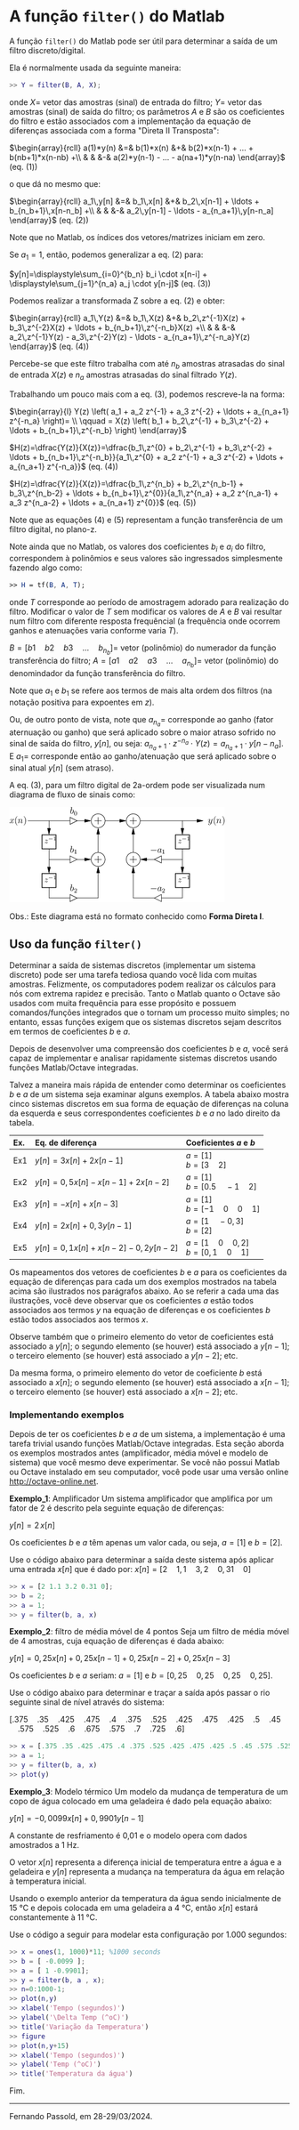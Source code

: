 # A função `filter()` do Matlab

A função `filter()` do Matlab pode ser útil para determinar a saída de um filtro discreto/digital.

Ela é normalmente usada da seguinte maneira:

```matlab
>> Y = filter(B, A, X);
```

onde $X=$ vetor das amostras (sinal) de entrada do filtro;
$Y=$ vetor das amostras (sinal) de saída do filtro;
os parâmetros $A$ e $B$ são os coeficientes do filtro e estão associados com a implementação da equação de diferenças associada com a forma "Direta II Transposta":

$\begin{array}{rcll}
a(1)*y(n) &=& b(1)*x(n) &+& b(2)*x(n-1) + ... + b(nb+1)*x(n-nb) +\\
          & &           &-& a(2)*y(n-1) - ... - a(na+1)*y(n-na) \end{array}$		(eq. (1))

o que dá no mesmo que:

$\begin{array}{rcll}
a_1\,y[n] &=& b_1\,x[n] &+& b_2\,x[n-1] + \ldots + b_{n_b+1}\,x[n-n_b] +\\
          & &           &-& a_2\,y[n-1] - \ldots - a_{n_a+1}\,y[n-n_a] \end{array}$		(eq. (2))

Note que no Matlab, os índices dos vetores/matrizes iniciam em zero.

Se $a_1=1$, então, podemos generalizar a eq. (2) para:

$y[n]=\displaystyle\sum_{i=0}^{b_n} b_i \cdot x[n-i] + \displaystyle\sum_{j=1}^{n_a} a_j \cdot y[n-j]$			(eq. (3))

Podemos realizar a transformada Z sobre a eq. (2) e obter:

$\begin{array}{rcll}
a_1\,Y(z) &=& b_1\,X(z) &+& b_2\,z^{-1}X(z) + b_3\,z^{-2}X(z) + \ldots + b_{n_b+1}\,z^{-n_b}X(z) +\\
          & &           &-& a_2\,z^{-1}Y(z) - a_3\,z^{-2}Y(z) - \ldots - a_{n_a+1}\,z^{-n_a}Y(z) \end{array}$		(eq. (4))

Percebe-se que este filtro trabalha com até $n_b$ amostras atrasadas do sinal de entrada $X(z)$ e $n_a$ amostras atrasadas do sinal filtrado $Y(z)$.

Trabalhando um pouco mais com a eq. (3), podemos rescreve-la na forma:

$\begin{array}{l}
Y(z) \left( a_1 + a_2 z^{-1} + a_3 z^{-2} + \ldots + a_{n_a+1} z^{-n_a} \right)= \\ \qquad = X(z) \left( b_1 + b_2\,z^{-1} + b_3\,z^{-2} + \ldots + b_{n_b+1}\,z^{-n_b} \right) \end{array}$

$H(z)=\dfrac{Y(z)}{X(z)}=\dfrac{b_1\,z^{0} + b_2\,z^{-1} + b_3\,z^{-2} + \ldots + b_{n_b+1}\,z^{-n_b}}{a_1\,z^{0} + a_2 z^{-1} + a_3 z^{-2} + \ldots + a_{n_a+1} z^{-n_a}}$		(eq. (4))

$H(z)=\dfrac{Y(z)}{X(z)}=\dfrac{b_1\,z^{n_b} + b_2\,z^{n_b-1} + b_3\,z^{n_b-2} + \ldots + b_{n_b+1}\,z^{0}}{a_1\,z^{n_a} + a_2 z^{n_a-1} + a_3 z^{n_a-2} + \ldots + a_{n_a+1} z^{0}}$		(eq. (5))

Note que as equações (4) e (5) representam a função transferência de um filtro digital, no plano-z.

Note ainda que no Matlab, os valores dos coeficientes $b_i$ e $a_i$ do filtro, correspondem à polinômios e seus valores são ingressados simplesmente fazendo algo como:

```mathematica
>> H = tf(B, A, T);
```

onde $T$ corresponde ao período de amostragem adorado para realização do filtro. Modificar o valor de $T$ sem modificar os valores de $A$ e $B$ vai resultar num filtro com diferente resposta frequêncial (a frequência onde ocorrem ganhos e atenuações varia conforme varia $T$).

$B=[b1 \quad b2 \quad b3 \quad \ldots \quad b_{n_b}]=$ vetor (polinômio) do numerador da função transferência do filtro;
$A=[a1 \quad a2 \quad a3 \quad \ldots \quad a_{n_b}]=$ vetor (polinômio) do denomindador da função transferência do filtro.

Note que $a_1$ e $b_1$ se refere aos termos de mais alta ordem dos filtros (na notação positiva para expoentes em $z$).

Ou, de outro ponto de vista, note que $a_{n_a}=$ corresponde ao ganho (fator aternuação ou ganho) que será aplicado sobre o maior atraso sofrido no sinal de saída do filtro, $y[n]$, ou seja: $a_{n_a+1} \cdot z^{-n_a} \cdot Y(z) = a_{n_a+1} \cdot y[n-n_a]$. E $a_1=$ corresponde então ao ganho/atenuação que será aplicado sobre o sinal atual $y[n]$ (sem atraso).

A eq. (3), para um filtro digital de 2a-ordem pode ser visualizada num diagrama de fluxo de sinais como:

![forma_direta_1](figuras/forma_direta_1.png)

Obs.: Este diagrama está no formato conhecido como **Forma Direta I**.



## Uso da função `filter()`

Determinar a saída de sistemas discretos (implementar um sistema discreto) pode ser uma tarefa tediosa quando você lida com muitas amostras. Felizmente, os computadores podem realizar os cálculos para nós com extrema rapidez e precisão. Tanto o Matlab quanto o Octave são usados com muita frequência para esse propósito e possuem comandos/funções integrados que o tornam um processo muito simples; no entanto, essas funções exigem que os sistemas discretos sejam descritos em termos de coeficientes $b$ e $a$.

Depois de desenvolver uma compreensão dos coeficientes $b$ e $a$, você será capaz de implementar e analisar rapidamente sistemas discretos usando funções Matlab/Octave integradas.

Talvez a maneira mais rápida de entender como determinar os coeficientes $b$ e $a$ de um sistema seja examinar alguns exemplos. A tabela abaixo mostra cinco sistemas discretos em sua forma de equação de diferenças na coluna da esquerda e seus correspondentes coeficientes $b$ e $a$ no lado direito da tabela.

| Ex. | Eq. de diferença | Coeficientes $a$ e $b$ |
| :--- | :--- | :--- |
| Ex1 | $y[n]=3x[n]+2x[n-1]$ | $a=[ 1 ]$<br />$b=[ 3 \quad 2 ]$ |
| Ex2 | $y[n] = 0,5x[n]-x[n-1]+2x[n-2]$ | $a=[ 1 ]$<br />$b=[0.5 \quad -1 \quad 2]$ |
| Ex3 | $y[n]=-x[n]+x[n-3]$ | $a=[ 1 ]$<br />$b=[ -1 \quad 0 \quad 0 \quad 1 ]$ |
| Ex4 | $y[n]=2x[n]+0,3y[n-1]$ | $a=[ 1 \quad -0,3]$<br />$b=[ 2 ]$ |
| Ex5 | $y[n]=0,1x[n]+x[n-2]-0,2y[n-2]$ | $a=[ 1 \quad 0 \quad 0,2]$<br />$b=[ 0,1 \quad 0 \quad 1 ]$ |

Os mapeamentos dos vetores de coeficientes $b$ e $a$ para os coeficientes da equação de diferenças para cada um dos exemplos mostrados na tabela acima são ilustrados nos parágrafos abaixo. Ao se referir a cada uma das ilustrações, você deve observar que os coeficientes $a$ estão todos associados aos termos $y$ na equação de diferenças e os coeficientes $b$ estão todos associados aos termos $x$.

Observe também que o primeiro elemento do vetor de coeficientes está associado a $y[n]$; o segundo elemento (se houver) está associado a $y[n-1]$; o terceiro elemento (se houver) está associado a $y[n-2]$; etc.

Da mesma forma, o primeiro elemento do vetor de coeficiente $b$ está associado a $x[n]$; o segundo elemento (se houver) está associado a $x[n-1]$; o terceiro elemento (se houver) está associado a $x[n-2]$; etc.



### Implementando exemplos

Depois de ter os coeficientes $b$ e $a$ de um sistema, a implementação é uma tarefa trivial usando funções Matlab/Octave integradas. Esta seção aborda os exemplos mostrados antes (amplificador, média móvel e modelo de sistema) que você mesmo deve experimentar. Se você não possui Matlab ou Octave instalado em seu computador, você pode usar uma versão online http://octave-online.net.



**Exemplo\_1**: Amplificador
Um sistema amplificador que amplifica por um fator de 2 é descrito pela seguinte equação de diferenças:

$y[n] = 2\,x[n]$

Os coeficientes $b$ e $a$ têm apenas um valor cada, ou seja, $a = [1]$ e $b = [2]$.

Use o código abaixo para determinar a saída deste sistema após aplicar uma entrada $x[n]$ que é dado por: $x[n]=[2 \quad 1,1  \quad  3,2  \quad 0,31  \quad 0]$

```matlab
>> x = [2 1.1 3.2 0.31 0]; 
>> b = 2;
>> a = 1;
>> y = filter(b, a, x)
```



**Exemplo\_2**: filtro de média móvel de 4 pontos
Seja um filtro de média móvel de 4 amostras, cuja equação de diferenças é dada abaixo:

$y[n]=0,25x[n]+0,25x[n-1]+0,25x[n-2]+0,25x[n-3]$

Os coeficientes $b$ e $a$ seriam: $a=[1]$ e $b=[0,25 \quad 0,25 \quad 0,25 \quad 0,25]$.

Use o código abaixo para determinar e traçar a saída após passar o rio seguinte sinal de nível através do sistema:

$[.375 \quad .35 \quad .425 \quad .475 \quad .4 \quad .375 \quad .525 \quad .425 \quad .475 \quad .425 \quad .5 \quad .45 \quad .575 \quad .525 \quad .6 \quad .675 \quad .575 \quad .7 \quad .725 \quad .6]$

```matlab
>> x = [.375 .35 .425 .475 .4 .375 .525 .425 .475 .425 .5 .45 .575 .525 .6 .675 .575 .7 .725 .6]; b = [0.25 0.25 0.25 0.25];
>> a = 1;
>> y = filter(b, a, x)
>> plot(y)
```



**Exemplo_3**: Modelo térmico
Um modelo da mudança de temperatura de um copo de água colocado em uma geladeira é dado pela equação abaixo:

$y[n]=-0,0099x[n]+0,9901y[n-1]$

 A constante de resfriamento é 0,01 e o modelo opera com dados amostrados a 1 Hz.

O vetor $x[n]$ representa a diferença inicial de temperatura entre a água e a geladeira e $y[n]$ representa a mudança na temperatura da água em relação à temperatura inicial.

Usando o exemplo anterior da temperatura da água sendo inicialmente de 15 °C e depois colocada em uma geladeira a 4 °C, então $x[n]$ estará constantemente à 11 °C.

Use o código a seguir para modelar esta configuração por 1.000 segundos:

```matlab
>> x = ones(1, 1000)*11; %1000 seconds 
>> b = [ -0.0099 ];
>> a = [ 1 -0.9901];
>> y = filter(b, a , x);
>> n=0:1000-1;
>> plot(n,y)
>> xlabel('Tempo (segundos)') 
>> ylabel('\Delta Temp (^oC)')
>> title('Variação da Temperatura') 
>> figure
>> plot(n,y+15)
>> xlabel('Tempo (segundos)')
>> ylabel('Temp (^oC)')
>> title('Temperatura da água')
```

Fim.


----

Fernando Passold, em 28-29/03/2024.

